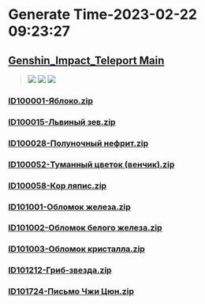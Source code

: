 # Generate Time-2023-02-22 09:23:27

## [Genshin_Impact_Teleport Main](https://github.com/Sam5440/Genshin_Impact_Teleport)

>![](https://komarev.com/ghpvc/?username=done439)
>![](https://komarev.com/ghpvc/?username=done438)
>![](https://komarev.com/ghpvc/?username=done437)

### [ID100001-Яблоко.zip](https://raw.githubusercontent.com/Sam5440/Genshin_Impact_Teleport/download/AutoGeneratePoint/Points%28Raw%29%5Bcn-en-ru%5D/ru-ru/Item/ID6-%D0%A0%D0%B0%D0%B7%D0%BB%D0%BE%D0%BC/ID100001-%D0%AF%D0%B1%D0%BB%D0%BE%D0%BA%D0%BE.zip)

### [ID100015-Львиный зев.zip](https://raw.githubusercontent.com/Sam5440/Genshin_Impact_Teleport/download/AutoGeneratePoint/Points%28Raw%29%5Bcn-en-ru%5D/ru-ru/Item/ID6-%D0%A0%D0%B0%D0%B7%D0%BB%D0%BE%D0%BC/ID100015-%D0%9B%D1%8C%D0%B2%D0%B8%D0%BD%D1%8B%D0%B9%20%D0%B7%D0%B5%D0%B2.zip)

### [ID100028-Полуночный нефрит.zip](https://raw.githubusercontent.com/Sam5440/Genshin_Impact_Teleport/download/AutoGeneratePoint/Points%28Raw%29%5Bcn-en-ru%5D/ru-ru/Item/ID6-%D0%A0%D0%B0%D0%B7%D0%BB%D0%BE%D0%BC/ID100028-%D0%9F%D0%BE%D0%BB%D1%83%D0%BD%D0%BE%D1%87%D0%BD%D1%8B%D0%B9%20%D0%BD%D0%B5%D1%84%D1%80%D0%B8%D1%82.zip)

### [ID100052-Туманный цветок (венчик).zip](https://raw.githubusercontent.com/Sam5440/Genshin_Impact_Teleport/download/AutoGeneratePoint/Points%28Raw%29%5Bcn-en-ru%5D/ru-ru/Item/ID6-%D0%A0%D0%B0%D0%B7%D0%BB%D0%BE%D0%BC/ID100052-%D0%A2%D1%83%D0%BC%D0%B0%D0%BD%D0%BD%D1%8B%D0%B9%20%D1%86%D0%B2%D0%B5%D1%82%D0%BE%D0%BA%20%28%D0%B2%D0%B5%D0%BD%D1%87%D0%B8%D0%BA%29.zip)

### [ID100058-Кор ляпис.zip](https://raw.githubusercontent.com/Sam5440/Genshin_Impact_Teleport/download/AutoGeneratePoint/Points%28Raw%29%5Bcn-en-ru%5D/ru-ru/Item/ID6-%D0%A0%D0%B0%D0%B7%D0%BB%D0%BE%D0%BC/ID100058-%D0%9A%D0%BE%D1%80%20%D0%BB%D1%8F%D0%BF%D0%B8%D1%81.zip)

### [ID101001-Обломок железа.zip](https://raw.githubusercontent.com/Sam5440/Genshin_Impact_Teleport/download/AutoGeneratePoint/Points%28Raw%29%5Bcn-en-ru%5D/ru-ru/Item/ID6-%D0%A0%D0%B0%D0%B7%D0%BB%D0%BE%D0%BC/ID101001-%D0%9E%D0%B1%D0%BB%D0%BE%D0%BC%D0%BE%D0%BA%20%D0%B6%D0%B5%D0%BB%D0%B5%D0%B7%D0%B0.zip)

### [ID101002-Обломок белого железа.zip](https://raw.githubusercontent.com/Sam5440/Genshin_Impact_Teleport/download/AutoGeneratePoint/Points%28Raw%29%5Bcn-en-ru%5D/ru-ru/Item/ID6-%D0%A0%D0%B0%D0%B7%D0%BB%D0%BE%D0%BC/ID101002-%D0%9E%D0%B1%D0%BB%D0%BE%D0%BC%D0%BE%D0%BA%20%D0%B1%D0%B5%D0%BB%D0%BE%D0%B3%D0%BE%20%D0%B6%D0%B5%D0%BB%D0%B5%D0%B7%D0%B0.zip)

### [ID101003-Обломок кристалла.zip](https://raw.githubusercontent.com/Sam5440/Genshin_Impact_Teleport/download/AutoGeneratePoint/Points%28Raw%29%5Bcn-en-ru%5D/ru-ru/Item/ID6-%D0%A0%D0%B0%D0%B7%D0%BB%D0%BE%D0%BC/ID101003-%D0%9E%D0%B1%D0%BB%D0%BE%D0%BC%D0%BE%D0%BA%20%D0%BA%D1%80%D0%B8%D1%81%D1%82%D0%B0%D0%BB%D0%BB%D0%B0.zip)

### [ID101212-Гриб-звезда.zip](https://raw.githubusercontent.com/Sam5440/Genshin_Impact_Teleport/download/AutoGeneratePoint/Points%28Raw%29%5Bcn-en-ru%5D/ru-ru/Item/ID6-%D0%A0%D0%B0%D0%B7%D0%BB%D0%BE%D0%BC/ID101212-%D0%93%D1%80%D0%B8%D0%B1-%D0%B7%D0%B2%D0%B5%D0%B7%D0%B4%D0%B0.zip)

### [ID101724-Письмо Чжи Цюн.zip](https://raw.githubusercontent.com/Sam5440/Genshin_Impact_Teleport/download/AutoGeneratePoint/Points%28Raw%29%5Bcn-en-ru%5D/ru-ru/Item/ID6-%D0%A0%D0%B0%D0%B7%D0%BB%D0%BE%D0%BC/ID101724-%D0%9F%D0%B8%D1%81%D1%8C%D0%BC%D0%BE%20%D0%A7%D0%B6%D0%B8%20%D0%A6%D1%8E%D0%BD.zip)

